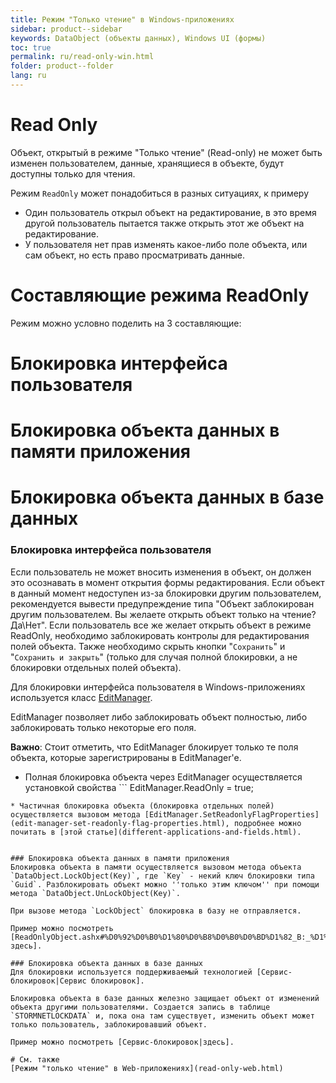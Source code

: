 ```yaml
---
title: Режим "Только чтение" в Windows-приложениях
sidebar: product--sidebar
keywords: DataObject (объекты данных), Windows UI (формы)
toc: true
permalink: ru/read-only-win.html
folder: product--folder
lang: ru
---
```


# Read Only
Объект, открытый в режиме "Только чтение" (Read-only) не может быть изменен пользователем, данные, хранящиеся в объекте, будут доступны только для чтения.

Режим `ReadOnly` может понадобиться в разных ситуациях, к примеру
* Один пользователь открыл объект на редактирование, в это время другой пользователь пытается также открыть этот же объект на редактирование.
* У пользователя нет прав изменять какое-либо поле объекта, или сам объект, но есть право просматривать данные.

# Составляющие режима ReadOnly
Режим можно условно поделить на 3 составляющие:

# Блокировка интерфейса пользователя
# Блокировка объекта данных в памяти приложения
# Блокировка объекта данных в базе данных

### Блокировка интерфейса пользователя
Если пользователь не может вносить изменения в объект, он должен это осознавать в момент открытия формы редактирования. Если объект в данный момент недоступен из-за блокировки другим пользователем, рекомендуется вывести предупреждение типа "Объект заблокирован другим пользователем. Вы желаете открыть объект только на чтение? Да\Нет". Если пользователь все же желает открыть объект в режиме ReadOnly, необходимо заблокировать контролы для редактирования полей объекта. Также необходимо скрыть кнопки "`Сохранить`" и "`Сохранить и закрыть`" (только для случая полной блокировки, а не блокировки отдельных полей объекта).

Для блокировки интерфейса пользователя в Windows-приложениях используется класс [EditManager](edit-manager.html).

EditManager позволяет либо заблокировать объект полностью, либо заблокировать только некоторые его поля.

__Важно__: Стоит отметить, что EditManager блокирует только те поля объекта, которые зарегистрированы в EditManager'e.

* Полная блокировка объекта через EditManager осуществляется установкой свойства ```
 EditManager.ReadOnly = true; 
```
* Частичная блокировка объекта (блокировка отдельных полей) осуществляется вызовом метода [EditManager.SetReadonlyFlagProperties](edit-manager-set-readonly-flag-properties.html), подробнее можно почитать в [этой статье](different-applications-and-fields.html).


### Блокировка объекта данных в памяти приложения
Блокировка объекта в памяти осуществляется вызовом метода объекта `DataObject.LockObject(Key)`, где `Key` - некий ключ блокировки типа `Guid`. Разблокировать объект можно ''только этим ключом'' при помощи метода `DataObject.UnLockObject(Key)`.

При вызове метода `LockObject` блокировка в базу не отправляется.

Пример можно посмотреть [ReadOnlyObject.ashx#%D0%92%D0%B0%D1%80%D0%B8%D0%B0%D0%BD%D1%82_B:_%D1%83%D0%BF%D1%80%D0%B5%D0%B6%D0%B4%D0%B0%D1%8E%D1%89%D0%B5%D0%B5_%D0%B4%D0%B5%D0%B9%D1%81%D1%82%D0%B2%D0%B8%D0%B5_0|здесь].

### Блокировка объекта данных в базе данных
Для блокировки используется поддерживаемый технологией [Сервис-блокировок|Сервис блокировок].

Блокировка объекта в базе данных железно защищает объект от изменений объекта другими пользователями. Создается запись в таблице `STORMNETLOCKDATA` и, пока она там существует, изменить объект может только пользователь, заблокировавший объект.

Пример можно посмотреть [Сервис-блокировок|здесь].

# См. также
[Режим "только чтение" в Web-приложениях](read-only-web.html)


